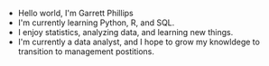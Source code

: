 - Hello world, I'm Garrett Phillips
- I'm currently learning Python, R, and SQL.
- I enjoy statistics, analyzing data, and learning new things.
- I'm currently a data analyst, and I hope to grow my knowldege to transition to management postitions.
<!---
garrettphillips/garrettphillips is a ✨ special ✨ repository because its `README.md` (this file) appears on your GitHub profile.
You can click the Preview link to take a look at your changes.
--->
